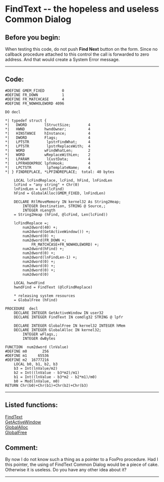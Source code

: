 <link rel="stylesheet" type="text/css" href="../css/win32api.css">  
<link rel="stylesheet" href="https://cdnjs.cloudflare.com/ajax/libs/font-awesome/4.7.0/css/font-awesome.min.css">

# FindText -- the hopeless and useless Common Dialog

## Before you begin:
When testing this code, do not push **Find Next** button on the form. Since no callback procedure attached to this control the call is forwarded to zero address. And that would create a System Error message.  
  
***  


## Code:
```foxpro  
#DEFINE GMEM_FIXED        0
#DEFINE FR_DOWN           1
#DEFINE FR_MATCHCASE      4
#DEFINE FR_NOWHOLEWORD 4096

DO decl

*| typedef struct {
*|   DWORD        lStructSize;        4
*|   HWND         hwndOwner;          4
*|   HINSTANCE    hInstance;          4
*|   DWORD        Flags;              4
*|   LPTSTR        lpstrFindWhat;     4
*|   LPTSTR        lpstrReplaceWith;  4
*|   WORD         wFindWhatLen;       2
*|   WORD         wReplaceWithLen;    2
*|   LPARAM        lCustData;         4
*|   LPFRHOOKPROC lpfnHook;           4
*|   LPCTSTR       lpTemplateName;    4
*| } FINDREPLACE, *LPFINDREPLACE;  total: 40 bytes

	LOCAL lcFindReplace, lcFind, hFind, lnFindLen
	lcFind = "any string" + Chr(0)
	lnFindLen = Len(lcFind)
	hFind = GlobalAlloc(GMEM_FIXED, lnFindLen)

	DECLARE RtlMoveMemory IN kernel32 As String2Heap;
		INTEGER Destination, STRING @ Source,;
		INTEGER nLength
	= String2Heap (hFind, @lcFind, Len(lcFind))

	lcFindReplace =;
		num2dword(40) +;
		num2dword(GetActiveWindow()) +;
		num2dword(0) +;
		num2dword(FR_DOWN +;
			FR_MATCHCASE+FR_NOWHOLEWORD) +;
		num2dword(hFind) +;
		num2dword(0) +;
		num2dword(lnFindLen-1) +;
		num2dword(0) +;
		num2dword(0) +;
		num2dword(0) +;
		num2dword(0)

	LOCAL hwndFind
	hwndFind = FindText (@lcFindReplace)

	* releasing system resources
	= GlobalFree (hFind)

PROCEDURE  decl
	DECLARE INTEGER GetActiveWindow IN user32
	DECLARE INTEGER FindText IN comdlg32 STRING @ lpfr

	DECLARE INTEGER GlobalFree IN kernel32 INTEGER hMem
	DECLARE INTEGER GlobalAlloc IN kernel32;
		INTEGER wFlags,;
		INTEGER dwBytes

FUNCTION  num2dword (lnValue)
#DEFINE m0       256
#DEFINE m1     65536
#DEFINE m2  16777216
	LOCAL b0, b1, b2, b3
	b3 = Int(lnValue/m2)
	b2 = Int((lnValue - b3*m2)/m1)
	b1 = Int((lnValue - b3*m2 - b2*m1)/m0)
	b0 = Mod(lnValue, m0)
RETURN Chr(b0)+Chr(b1)+Chr(b2)+Chr(b3)  
```  
***  


## Listed functions:
[FindText](../libraries/comdlg32/FindText.md)  
[GetActiveWindow](../libraries/user32/GetActiveWindow.md)  
[GlobalAlloc](../libraries/kernel32/GlobalAlloc.md)  
[GlobalFree](../libraries/kernel32/GlobalFree.md)  

## Comment:
By now I do not know such a thing as a pointer to a FoxPro procedure. Had I this pointer, the using of FindText Common Dialog would be a piece of cake. Otherwise it is useless. Do you have any other idea about it?  
  
***  

